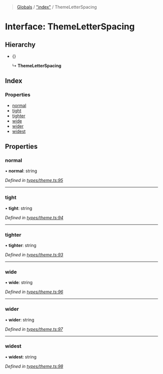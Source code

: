 > [Globals](../README.md) / ["index"](../modules/_index_.md) / ThemeLetterSpacing

# Interface: ThemeLetterSpacing

## Hierarchy

* {}

  ↳ **ThemeLetterSpacing**

## Index

### Properties

* [normal](_index_.themeletterspacing.md#normal)
* [tight](_index_.themeletterspacing.md#tight)
* [tighter](_index_.themeletterspacing.md#tighter)
* [wide](_index_.themeletterspacing.md#wide)
* [wider](_index_.themeletterspacing.md#wider)
* [widest](_index_.themeletterspacing.md#widest)

## Properties

### normal

•  **normal**: string

*Defined in [types/theme.ts:95](https://github.com/kenoxa/beamwind/blob/main/packages/beamwind/src/types/theme.ts#L95)*

___

### tight

•  **tight**: string

*Defined in [types/theme.ts:94](https://github.com/kenoxa/beamwind/blob/main/packages/beamwind/src/types/theme.ts#L94)*

___

### tighter

•  **tighter**: string

*Defined in [types/theme.ts:93](https://github.com/kenoxa/beamwind/blob/main/packages/beamwind/src/types/theme.ts#L93)*

___

### wide

•  **wide**: string

*Defined in [types/theme.ts:96](https://github.com/kenoxa/beamwind/blob/main/packages/beamwind/src/types/theme.ts#L96)*

___

### wider

•  **wider**: string

*Defined in [types/theme.ts:97](https://github.com/kenoxa/beamwind/blob/main/packages/beamwind/src/types/theme.ts#L97)*

___

### widest

•  **widest**: string

*Defined in [types/theme.ts:98](https://github.com/kenoxa/beamwind/blob/main/packages/beamwind/src/types/theme.ts#L98)*
